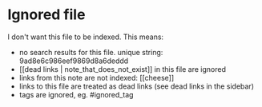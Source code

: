 # Ignored file

I don't want this file to be indexed. This means:

- no search results for this file. unique string: 9ad8e6c986eef9869d8a6deddd
- [[dead links | note_that_does_not_exist]] in this file are ignored
- links from this note are not indexed: [[cheese]]
- links to this file are treated as dead links (see dead links in the sidebar)
- tags are ignored, eg. #ignored_tag
